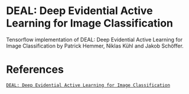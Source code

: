 # DEAL: Deep Evidential Active Learning for Image Classification

Tensorflow implementation of DEAL: Deep Evidential Active Learning for Image Classification by Patrick Hemmer, Niklas Kühl and Jakob Schöffer.

# References 
[`DEAL: Deep Evidential Active Learning for Image Classification`](https://arxiv.org/abs/2007.11344)
